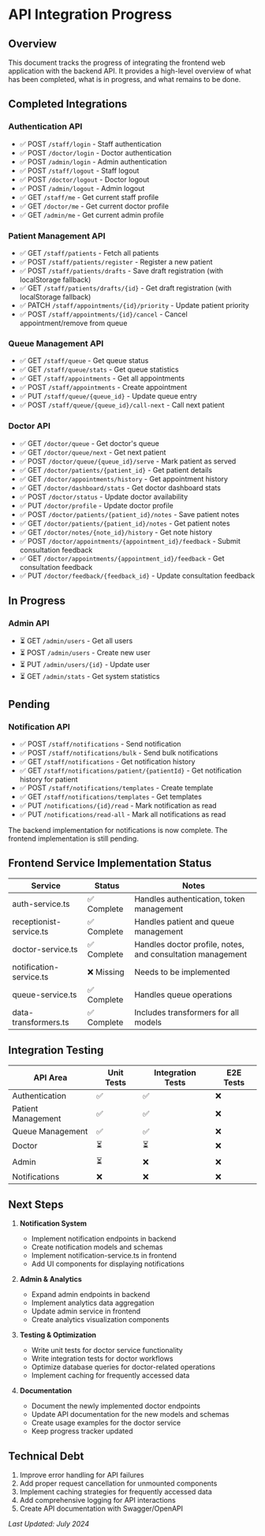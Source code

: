 # API Integration Progress

## Overview

This document tracks the progress of integrating the frontend web application with the backend API. It provides a high-level overview of what has been completed, what is in progress, and what remains to be done.

## Completed Integrations

### Authentication API
- ✅ POST `/staff/login` - Staff authentication
- ✅ POST `/doctor/login` - Doctor authentication
- ✅ POST `/admin/login` - Admin authentication
- ✅ POST `/staff/logout` - Staff logout
- ✅ POST `/doctor/logout` - Doctor logout
- ✅ POST `/admin/logout` - Admin logout
- ✅ GET `/staff/me` - Get current staff profile
- ✅ GET `/doctor/me` - Get current doctor profile
- ✅ GET `/admin/me` - Get current admin profile

### Patient Management API
- ✅ GET `/staff/patients` - Fetch all patients
- ✅ POST `/staff/patients/register` - Register a new patient
- ✅ POST `/staff/patients/drafts` - Save draft registration (with localStorage fallback)
- ✅ GET `/staff/patients/drafts/{id}` - Get draft registration (with localStorage fallback)
- ✅ PATCH `/staff/appointments/{id}/priority` - Update patient priority
- ✅ POST `/staff/appointments/{id}/cancel` - Cancel appointment/remove from queue

### Queue Management API
- ✅ GET `/staff/queue` - Get queue status
- ✅ GET `/staff/queue/stats` - Get queue statistics
- ✅ GET `/staff/appointments` - Get all appointments
- ✅ POST `/staff/appointments` - Create appointment
- ✅ PUT `/staff/queue/{queue_id}` - Update queue entry
- ✅ POST `/staff/queue/{queue_id}/call-next` - Call next patient

### Doctor API
- ✅ GET `/doctor/queue` - Get doctor's queue
- ✅ GET `/doctor/queue/next` - Get next patient
- ✅ POST `/doctor/queue/{queue_id}/serve` - Mark patient as served
- ✅ GET `/doctor/patients/{patient_id}` - Get patient details
- ✅ GET `/doctor/appointments/history` - Get appointment history
- ✅ GET `/doctor/dashboard/stats` - Get doctor dashboard stats
- ✅ POST `/doctor/status` - Update doctor availability
- ✅ PUT `/doctor/profile` - Update doctor profile
- ✅ POST `/doctor/patients/{patient_id}/notes` - Save patient notes
- ✅ GET `/doctor/patients/{patient_id}/notes` - Get patient notes
- ✅ GET `/doctor/notes/{note_id}/history` - Get note history
- ✅ POST `/doctor/appointments/{appointment_id}/feedback` - Submit consultation feedback
- ✅ GET `/doctor/appointments/{appointment_id}/feedback` - Get consultation feedback
- ✅ PUT `/doctor/feedback/{feedback_id}` - Update consultation feedback

## In Progress

### Admin API
- ⏳ GET `/admin/users` - Get all users
- ⏳ POST `/admin/users` - Create new user
- ⏳ PUT `/admin/users/{id}` - Update user
- ⏳ GET `/admin/stats` - Get system statistics

## Pending

### Notification API
- ✅ POST `/staff/notifications` - Send notification
- ✅ POST `/staff/notifications/bulk` - Send bulk notifications
- ✅ GET `/staff/notifications` - Get notification history
- ✅ GET `/staff/notifications/patient/{patientId}` - Get notification history for patient
- ✅ POST `/staff/notifications/templates` - Create template
- ✅ GET `/staff/notifications/templates` - Get templates
- ✅ PUT `/notifications/{id}/read` - Mark notification as read
- ✅ PUT `/notifications/read-all` - Mark all notifications as read

The backend implementation for notifications is now complete. The frontend implementation is still pending.

## Frontend Service Implementation Status

| Service | Status | Notes |
|---------|--------|-------|
| auth-service.ts | ✅ Complete | Handles authentication, token management |
| receptionist-service.ts | ✅ Complete | Handles patient and queue management |
| doctor-service.ts | ✅ Complete | Handles doctor profile, notes, and consultation management |
| notification-service.ts | ❌ Missing | Needs to be implemented |
| queue-service.ts | ✅ Complete | Handles queue operations |
| data-transformers.ts | ✅ Complete | Includes transformers for all models |

## Integration Testing

| API Area | Unit Tests | Integration Tests | E2E Tests |
|----------|------------|-------------------|-----------|
| Authentication | ✅ | ✅ | ❌ |
| Patient Management | ✅ | ✅ | ❌ |
| Queue Management | ✅ | ✅ | ❌ |
| Doctor | ⏳ | ⏳ | ❌ |
| Admin | ⏳ | ❌ | ❌ |
| Notifications | ❌ | ❌ | ❌ |

## Next Steps

1. **Notification System**
   - Implement notification endpoints in backend
   - Create notification models and schemas
   - Implement notification-service.ts in frontend
   - Add UI components for displaying notifications

2. **Admin & Analytics**
   - Expand admin endpoints in backend
   - Implement analytics data aggregation
   - Update admin service in frontend
   - Create analytics visualization components

3. **Testing & Optimization**
   - Write unit tests for doctor service functionality
   - Write integration tests for doctor workflows
   - Optimize database queries for doctor-related operations
   - Implement caching for frequently accessed data

4. **Documentation**
   - Document the newly implemented doctor endpoints
   - Update API documentation for the new models and schemas
   - Create usage examples for the doctor service
   - Keep progress tracker updated

## Technical Debt

1. Improve error handling for API failures
2. Add proper request cancellation for unmounted components
3. Implement caching strategies for frequently accessed data
4. Add comprehensive logging for API interactions
5. Create API documentation with Swagger/OpenAPI

*Last Updated: July 2024* 